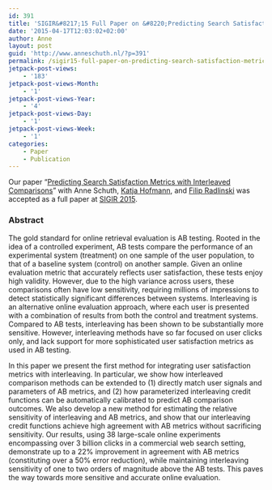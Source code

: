 ```yaml
---
id: 391
title: 'SIGIR&#8217;15 Full Paper on &#8220;Predicting Search Satisfaction Metrics with Interleaved Comparisons&#8221; Accepted'
date: '2015-04-17T12:03:02+02:00'
author: Anne
layout: post
guid: 'http://www.anneschuth.nl/?p=391'
permalink: /sigir15-full-paper-on-predicting-search-satisfaction-metrics-with-interleaved-comparisons-accepted/
jetpack-post-views:
    - '183'
jetpack-post-views-Month:
    - '1'
jetpack-post-views-Year:
    - '4'
jetpack-post-views-Day:
    - '1'
jetpack-post-views-Week:
    - '1'
categories:
    - Paper
    - Publication
---
```


Our paper “[Predicting Search Satisfaction Metrics with Interleaved Comparisons](https://www.anneschuth.nl/wp-content/uploads/2015/05/fp041-schuthA.pdf)” with Anne Schuth, [Katja Hofmann](http://katja-hofmann.de/), and [Filip Radlinski](http://research.microsoft.com/~filiprad/) was accepted as a full paper at [SIGIR 2015](http://www.sigir2015.org/).

### Abstract

<div class="page" title="Page 1"><div class="layoutArea"><div class="column">The gold standard for online retrieval evaluation is AB testing. Rooted in the idea of a controlled experiment, AB tests compare the performance of an experimental system (treatment) on one sample of the user population, to that of a baseline system (control) on another sample. Given an online evaluation metric that accurately reflects user satisfaction, these tests enjoy high validity. However, due to the high variance across users, these comparisons often have low sensitivity, requiring millions of impressions to detect statistically significant differences between systems. Interleaving is an alternative online evaluation approach, where each user is presented with a combination of results from both the control and treatment systems. Compared to AB tests, interleaving has been shown to be substantially more sensitive. However, interleaving methods have so far focused on user clicks only, and lack support for more sophisticated user satisfaction metrics as used in AB testing.

In this paper we present the first method for integrating user satisfaction metrics with interleaving. In particular, we show how interleaved comparison methods can be extended to (1) directly match user signals and parameters of AB metrics, and (2) how parameterized interleaving credit functions can be automatically calibrated to predict AB comparison outcomes. We also develop a new method for estimating the relative sensitivity of interleaving and AB metrics, and show that our interleaving credit functions achieve high agreement with AB metrics without sacrificing sensitivity. Our results, using 38 large-scale online experiments encompassing over 3 billion clicks in a commercial web search setting, demonstrate up to a 22% improvement in agreement with AB metrics (constituting over a 50% error reduction), while maintaining interleaving sensitivity of one to two orders of magnitude above the AB tests. This paves the way towards more sensitive and accurate online evaluation.

</div></div></div>